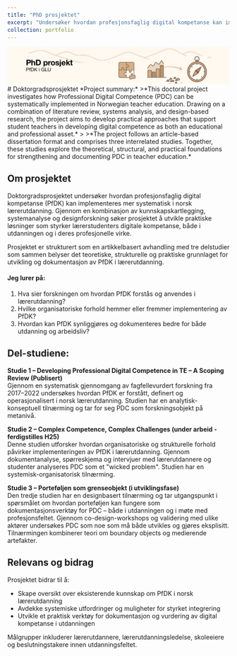 ```yaml
---
title: "PhD prosjektet"
excerpt: "Undersøker hvordan profesjonsfaglig digital kompetanse kan implementeres systematisk i norsk lærerutdanning gjennom kunnskapskartlegging, systemanalyse og utvikling av en dokumentasjonspraksis.<br/><img src='/images/PhD-prosjektet.png'>"
collection: portfolio
---
```

<img src='/images/PhD-prosjektet.png'>
# Doktorgradsprosjektet
*Project summary:*
>*This doctoral project investigates how Professional Digital Competence (PDC) can be systematically implemented in Norwegian teacher education. Drawing on a combination of literature review, systems analysis, and design-based research, the project aims to develop practical approaches that support student teachers in developing digital competence as both an educational and professional asset.*
>
>*The project follows an article-based dissertation format and comprises three interrelated studies. Together, these studies explore the theoretical, structural, and practical foundations for strengthening and documenting PDC in teacher education.*



## Om prosjektet

Doktorgradsprosjektet undersøker hvordan profesjonsfaglig digital kompetanse (PfDK) kan implementeres mer systematisk i norsk lærerutdanning. Gjennom en kombinasjon av kunnskapskartlegging, systemanalyse og designforskning søker prosjektet å utvikle praktiske løsninger som styrker lærerstudenters digitale kompetanse, både i utdanningen og i deres profesjonelle virke.

Prosjektet er strukturert som en artikkelbasert avhandling med tre delstudier som sammen belyser det teoretiske, strukturelle og praktiske grunnlaget for utvikling og dokumentasjon av PfDK i lærerutdanning.


#### **Jeg lurer på:**

1. Hva sier forskningen om hvordan PfDK forstås og anvendes i lærerutdanning?
2. Hvilke organisatoriske forhold hemmer eller fremmer implementering av PfDK?
3. Hvordan kan PfDK synliggjøres og dokumenteres bedre for både utdanning og arbeidsliv?
 




## Del-studiene:

**Studie 1 – Developing Professional Digital Competence in TE – A Scoping Review (Publisert)**  
Gjennom en systematisk gjennomgang av fagfellevurdert forskning fra 2017–2022 undersøkes hvordan PfDK er forstått, definert og operasjonalisert i norsk lærerutdanning. Studien har en analytisk-konseptuell tilnærming og tar for seg PDC som forskningsobjekt på metanivå.

**Studie 2 – Complex Competence, Complex Challenges (under arbeid - ferdigstilles H25)**  
Denne studien utforsker hvordan organisatoriske og strukturelle forhold påvirker implementeringen av PfDK i lærerutdanning. Gjennom dokumentanalyse, spørreskjema og intervjuer med lærerutdannere og studenter analyseres PDC som et "wicked problem". Studien har en systemisk-organisatorisk tilnærming.

**Studie 3 – Porteføljen som grenseobjekt (i utviklingsfase)**  
Den tredje studien har en designbasert tilnærming og tar utgangspunkt i spørsmålet om hvordan porteføljen kan fungere som dokumentasjonsverktøy for PDC – både i utdanningen og i møte med profesjonsfeltet. Gjennom co-design-workshops og validering med ulike aktører undersøkes PDC som noe som må både utvikles og gjøres eksplisitt. Tilnærmingen kombinerer teori om boundary objects og medierende artefakter.

## Relevans og bidrag

Prosjektet bidrar til å:
- Skape oversikt over eksisterende kunnskap om PfDK i norsk lærerutdanning
- Avdekke systemiske utfordringer og muligheter for styrket integrering
- Utvikle et praktisk verktøy for dokumentasjon og vurdering av digital kompetanse i utdanningen

Målgrupper inkluderer lærerutdannere, lærerutdanningsledelse, skoleeiere og beslutningstakere innen utdanningsfeltet.

